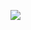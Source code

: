 ![](https://media.githubusercontent.com/media/dyzz/dyzz.github.io/master/images/IconInvulnerable.png)
